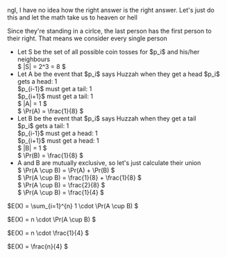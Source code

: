 ngl, I have no idea how the right answer is the right answer. Let's just do this and let the math take us to heaven or hell

Since they're standing in a cirlce, the last person has the first person to their right. That means we consider every single person

<ul>
	<li> Let S be the set of all possible coin tosses for $p_i$ and his/her neighbours <br/>
	$ |S| = 2^3 = 8 $
	<li> Let A be the event that $p_i$ says Huzzah when they get a head
	$p_i$ gets a head: 1 <br/>
	$p_{i-1}$ must get a tail: 1 <br/>
	$p_{i+1}$ must get a tail: 1 <br/>
	$ |A| = 1 $ <br/>
	$ \Pr(A) = \frac{1}{8} $
	<li> Let B be the event that $p_i$ says Huzzah when they get a tail <br/>
	$p_i$ gets a tail: 1 <br/>
	$p_{i-1}$ must get a head: 1 <br/>
	$p_{i+1}$ must get a head: 1 <br/>
	$ |B| = 1 $ <br/>
	$ \Pr(B) = \frac{1}{8} $
	<li> A and B are mutually exclusive, so let's just calculate their union<br/>
	$ \Pr(A \cup B) = \Pr(A) + \Pr(B) $ <br/>
	$ \Pr(A \cup B) = \frac{1}{8} + \frac{1}{8} $ <br/>
	$ \Pr(A \cup B) = \frac{2}{8} $ <br/>
	$ \Pr(A \cup B) = \frac{1}{4} $
</ul>

$E(X) = \sum\_{i=1}^{n} 1 \cdot \Pr(A \cup B) $

$E(X) = n \cdot \Pr(A \cup B) $

$E(X) = n \cdot \frac{1}{4} $

$E(X) = \frac{n}{4} $

